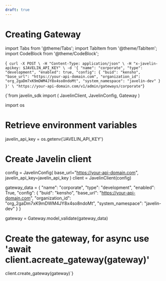 ```yaml
---
draft: true
---
```


# Creating Gateway

import Tabs from '@theme/Tabs';
import TabItem from '@theme/TabItem';
import CodeBlock from '@theme/CodeBlock';

<Tabs>
<TabItem value="shell" label="Using the API:">

<CodeBlock
  language="python">
  {`
curl -X POST \
-H "Content-Type: application/json" \
-H "x-javelin-apikey: $JAVELIN_API_KEY" \
-d '{
        "name": "corporate",
        "type": "development",
        "enabled": true,
        "config": {
            "buid": "kensho",
            "base_url": "https://your-api-domain.com",
            "organization_id": "org_2gaDm7xK9mDWM4JY8x4so8ndoMt",
            "system_namespace": "javelin-dev"
        }
}' \
"https://your-api-domain.com/v1/admin/gateways/corporate"`}
</CodeBlock>

</TabItem>

<TabItem value="py" label="In Python:">

<CodeBlock
  language="python">
  {`from javelin_sdk import (
    JavelinClient,
    JavelinConfig,
    Gateway
)

import os

# Retrieve environment variables
javelin_api_key = os.getenv('JAVELIN_API_KEY')

# Create Javelin client
config = JavelinConfig(
    base_url="https://your-api-domain.com",
    javelin_api_key=javelin_api_key
)
client = JavelinClient(config)

gateway_data = {
    "name": "corporate",
    "type": "development",
    "enabled": True,
    "config": {
        "buid": "kensho",
        "base_url": "https://your-api-domain.com",
        "organization_id": "org_2gaDm7xK9mDWM4JY8x4so8ndoMt",
        "system_namespace": "javelin-dev"
    }
}

gateway = Gateway.model_validate(gateway_data)

# Create the gateway, for async use 'await client.acreate_gateway(gateway)'
client.create_gateway(gateway)`}
</CodeBlock>


</TabItem>

</Tabs>

